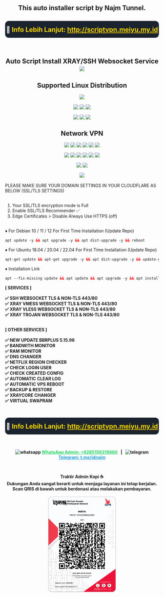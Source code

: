  <p align="center">

<h2 align="center">
This auto installer script by Najm Tunnel.
</h2>

<h2 align="center" style="color:#fff;background:#1b232e;padding:16px 0 14px 0;border-radius:12px;"> 🔗 <span style="color:#ffd700;background:transparent;font-weight:bold;">Info Lebih Lanjut:</span> <a href="http://scriptvpn.meiyu.my.id" style="color:#ffd700;background:transparent;font-weight:bold;text-decoration:underline;">http://scriptvpn.meiyu.my.id</a> </h2> <br>

<h2 align="center">
Auto Script Install XRAY/SSH Websocket Service
<img src="https://img.shields.io/badge/Release-v3.0-red.svg"></h2>

</p> 
<h2 align="center"> Supported Linux Distribution</h2>
<p align="center">
 <img src="https://d33wubrfki0l68.cloudfront.net/5911c43be3b1da526ed609e9c55783d9d0f6b066/9858b/assets/img/debian-ubuntu-hover.png"width="200"></p>
 
<p align="center">
 <img src="https://img.shields.io/static/v1?style=for-the-badge&logo=debian&label=Debian%2010&message=Buster&color=purple">
 <img src="https://img.shields.io/static/v1?style=for-the-badge&logo=debian&label=Debian%2011&message=Bullseye&color=purple">
 <img src="https://img.shields.io/static/v1?style=for-the-badge&logo=debian&label=Debian%2012&message=Bookworm&color=purple">
</p>

<p align="center">
 <img src="https://img.shields.io/static/v1?style=for-the-badge&logo=ubuntu&label=Ubuntu%2018&message=Lts&color=red">
 <img src="https://img.shields.io/static/v1?style=for-the-badge&logo=ubuntu&label=Ubuntu%2020&message=Lts&color=red">
 <img src="https://img.shields.io/static/v1?style=for-the-badge&logo=ubuntu&label=Ubuntu%2022&message=Lts&color=red">
</p>

<h2 align="center">Network VPN</h2>
<p align="center">
 <img src="https://img.shields.io/badge/Service-SSH_Over_Websocket-success.svg">
 <img src="https://img.shields.io/badge/Service-SSH_UDP_Custom-success.svg">
 <img src="https://img.shields.io/badge/Service-SSH_Dropbear-success.svg">
 <img src="https://img.shields.io/badge/Service-Stunnel4-success.svg">
 <img src="https://img.shields.io/badge/Service-Fail2Ban-brightgreen">
 <img src="https://img.shields.io/badge/Service-OpenVPN-brightgreen">
<p align="center">
 <img src="https://img.shields.io/badge/Service-XRAY_VLESS-success.svg"> 
 <img src="https://img.shields.io/badge/Service-XRAY_VMESS-success.svg"> 
 <img src="https://img.shields.io/badge/Service-XRAY_TROJAN-success.svg">
 <img src= "https://img.shields.io/badge/Service-Websocket-success.svg">
 <img src= "https://img.shields.io/badge/Service-GRPC-success.svg">
 <img src= "https://img.shields.io/badge/Service-Shadowsocks-success.svg">  
<p <p align="center"><img src="https://img.shields.io/badge/Service-Webmin-success.svg">
 <img src="https://img.shields.io/badge/Service-Helium-success.svg">
<p <p align="center"><img src="https://wangchujiang.com/sb/status/stable.svg">



PLEASE MAKE SURE YOUR DOMAIN SETTINGS IN YOUR CLOUDFLARE AS BELOW (SSL/TLS SETTINGS)<br>
<br>

1. Your SSL/TLS encryption mode is Full
2. Enable SSL/TLS Recommender ✅
3. Edge Certificates > Disable Always Use HTTPS (off)

<br>
♦️ For Debian 10 / 11 / 12 For First Time Installation (Update Repo) <br>
 
  ```html
 apt update -y && apt upgrade -y && apt dist-upgrade -y && reboot
  ```
  ♦️ For Ubuntu 18.04 / 20.04 / 22.04 For First Time Installation (Update Repo) <br>
  
  ```html
 apt-get update && apt-get upgrade -y && apt dist-upgrade -y && update-grub && reboot
 ```
♦️ Installation Link <br>

  ```html
apt --fix-missing update && apt update && apt upgrade -y && apt install -y bzip2 gzip coreutils screen dpkg wget vim curl nano zip unzip && wget -q http://scriptvpn.meiyu.my.id/setup.sh && chmod +x setup.sh && screen -S setup ./setup.sh
  ```
<b>

[ SERVICES ] <br>
<br>
✅ SSH WEBSOCKET TLS & NON-TLS 443/80<br>
✅ XRAY VMESS WEBSOCKET TLS & NON-TLS 443/80<br>
✅ XRAY VLESS WEBSOCKET TLS & NON-TLS 443/80<br>
✅ XRAY TROJAN WEBSOCKET TLS & NON-TLS 443/80<br>
<br>

[ OTHER SERVICES ] <br>
<br>
✅ NEW UPDATE BBRPLUS 5.15.96 <br>
✅ BANDWITH MONITOR <br>
✅ RAM MONITOR <br>
✅ DNS CHANGER <br>
✅ NETFLIX REGION CHECKER <br>
✅ CHECK LOGIN USER <br>
✅ CHECK CREATED CONFIG <br>
✅ AUTOMATIC CLEAR LOG <br>
✅ AUTOMATIC VPS REBOOT <br>
✅ BACKUP & RESTORE <br>
✅ XRAYCORE CHANGER <br>
✅ VIRTUAL SWAPRAM <br></br>


<h2 align="center" style="color:#fff;background:#1b232e;padding:16px 0 14px 0;border-radius:12px;"> 🔗 <span style="color:#ffd700;background:transparent;font-weight:bold;">Info Lebih Lanjut:</span> <a href="http://scriptvpn.meiyu.my.id" style="color:#ffd700;background:transparent;font-weight:bold;text-decoration:underline;">http://scriptvpn.meiyu.my.id</a> </h2> <br> <p align="center"> <img src="https://img.icons8.com/color/48/000000/whatsapp.png" width="28" alt="whatsapp"/> <b> <a href="https://wa.me/6285156319660" style="color:#25d366;" target="_blank">WhatsApp Admin: +6285156319660</a> </b> &nbsp; | &nbsp; <img src="https://img.icons8.com/color/48/000000/telegram-app--v1.png" width="28" alt="telegram"/> <b> <a href="https://t.me/idnajm" style="color:#229ed9;" target="_blank">Telegram: t.me/idnajm</a> </b> </p> <br> <p align="center"> <b>Traktir Admin Kopi ☕</b><br> Dukungan Anda sangat berarti untuk menjaga layanan ini tetap berjalan.<br> Scan QRIS di bawah untuk berdonasi atau melakukan pembayaran.<br><br> <img src="https://raw.githubusercontent.com/ica4me/vpnautoscript/refs/heads/main/qris.jpg" alt="QRIS Dukungan Admin" width="220" style="border-radius:12px;border:1.5px solid #ccc;background:#fff;"> </p>
